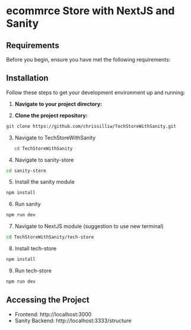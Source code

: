 # ecommrce Store with NextJS and Sanity

## Requirements

Before you begin, ensure you have met the following requirements:


## Installation

Follow these steps to get your development environment up and running:

1. <strong>Navigate to your project directory:</strong>

2. <strong>Clone the project repository:</strong>

```bash
git clone https://github.com/chrissilliw/TechStoreWithSanity.git
```

3. Navigate to TechStoreWithSanity

```bash
   cd TechStoreWithSanity
   ```
4. Navigate to sanity-store
```bash
cd sanity-store
```

5. Install the sanity module
```bash
npm install
```

6. Run sanity
```bash
npm run dev
````

7. Navigate to NextJS module (suggestion to use new terminal)
```bash 
cd TechStoreWithSanity/tech-store
```
8. Install tech-store
```bash
npm install
````
9. Run tech-store
```bash
npm run dev
```

## Accessing the Project
* Frontend: http://localhost:3000
* Sanity Backend: http://localhost:3333/structure
